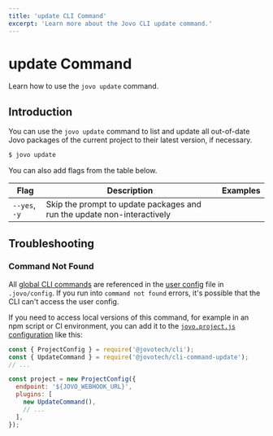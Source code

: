 ```yaml
---
title: 'update CLI Command'
excerpt: 'Learn more about the Jovo CLI update command.'
---
```


# update Command

Learn how to use the `jovo update` command.

## Introduction

You can use the `jovo update` command to list and update all out-of-date Jovo packages of the current project to their latest version, if necessary.

```sh
$ jovo update
```

You can also add flags from the table below.

| Flag          | Description                                                             | Examples |
| ------------- | ----------------------------------------------------------------------- | -------- |
| `--yes`, `-y` | Skip the prompt to update packages and run the update non-interactively |          |

## Troubleshooting

### Command Not Found

All [global CLI commands](https://www.jovo.tech/docs/cli#commands) are referenced in the [user config](https://www.jovo.tech/docs/cli#user-config) file in `.jovo/config`. If you run into `command not found` errors, it's possible that the CLI can't access the user config.

If you need to access local versions of this command, for example in an npm script or CI environment, you can add it to the [`jovo.project.js` configuration](./project-config.md) like this:

```js
const { ProjectConfig } = require('@jovotech/cli');
const { UpdateCommand } = require('@jovotech/cli-command-update');
// ...

const project = new ProjectConfig({
  endpoint: '${JOVO_WEBHOOK_URL}',
  plugins: [
    new UpdateCommand(),
    // ...
  ],
});
```
